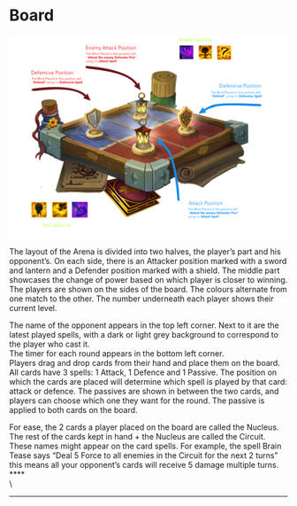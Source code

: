 # Board

![](<../../../../.gitbook/assets/GamePVP2 (1).png>)

The layout of the Arena is divided into two halves, the player’s part and his opponent’s. On each side, there is an Attacker position marked with a sword and lantern and a Defender position marked with a shield. The middle part showcases the change of power based on which player is closer to winning. The players are shown on the sides of the board. The colours alternate from one match to the other. The number underneath each player shows their current level.&#x20;

The name of the opponent appears in the top left corner. Next to it are the latest played spells, with a dark or light grey background to correspond to the player who cast it.\
The timer for each round appears in the bottom left corner.\
Players drag and drop cards from their hand and place them on the board. All cards have 3 spells: 1 Attack, 1 Defence and 1 Passive. The position on which the cards are placed will determine which spell is played by that card: attack or defence. The passives are shown in between the two cards, and players can choose which one they want for the round. The passive is applied to both cards on the board.

For ease, the 2 cards a player placed on the board are called the Nucleus. The rest of the cards kept in hand + the Nucleus are called the Circuit. These names might appear on the card spells.  For example, the spell Brain Tease says “Deal 5 Force to all enemies in the Circuit for the next 2 turns”  this means all your opponent’s cards will receive 5 damage multiple turns.  ****  \
\
****
